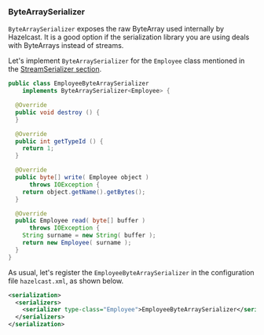 


### ByteArraySerializer

`ByteArraySerializer` exposes the raw ByteArray used internally by Hazelcast. It is a good option if the serialization library you are using deals with ByteArrays instead of streams.

Let's implement `ByteArraySerializer` for the `Employee` class mentioned in the [StreamSerializer section](customserialization.html).

```java
public class EmployeeByteArraySerializer
    implements ByteArraySerializer<Employee> {

  @Override
  public void destroy () { 
  }

  @Override
  public int getTypeId () {
    return 1; 
  }

  @Override
  public byte[] write( Employee object )
      throws IOException { 
    return object.getName().getBytes();
  }

  @Override
  public Employee read( byte[] buffer ) 
      throws IOException { 
    String surname = new String( buffer );
    return new Employee( surname );
  }
}
```

As usual, let's register the `EmployeeByteArraySerializer` in the configuration file `hazelcast.xml`, as shown below.

```xml
<serialization>
  <serializers>
    <serializer type-class="Employee">EmployeeByteArraySerializer</serializer>
  </serializers>
</serialization>
```

<br></br>
